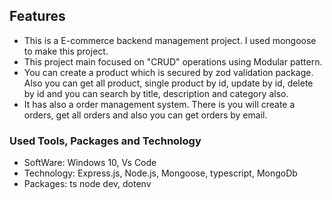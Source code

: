 ## Features

- This is a E-commerce backend management project. I used mongoose to make this project.
- This project main focused on "CRUD" operations using Modular pattern.
- You can create a product which is secured by zod validation package. Also you can get all product, single product by id, update by id, delete by id and you can search by title, description and category also.
- It has also a order management system. There is you will create a orders, get all orders and also you can get orders by email.

### Used Tools, Packages and Technology

- SoftWare: Windows 10, Vs Code
- Technology: Express.js, Node.js, Mongoose, typescript, MongoDb
- Packages: ts node dev, dotenv
